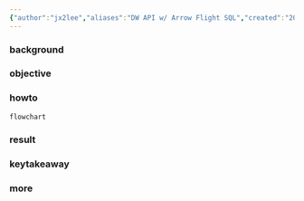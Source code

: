 ```yaml
---
{"author":"jx2lee","aliases":"DW API w/ Arrow Flight SQL","created":"2025-07-13T18:07:41.695+09:00","last-updated":"2025-07-13 18:07","tags":["api","serving","internal"],"project":{"include":false,"status":null,"company":"Bithumb","duration":null},"dg-publish":true,"dg-home-link":false,"dg-show-local-graph":false,"dg-show-backlinks":false,"dg-show-toc":false,"dg-show-inline-title":false,"dg-show-file-tree":false,"dg-enable-search":false,"dg-link-preview":true,"dg-show-tags":false,"dg-pass-frontmatter":false,"permalink":"/career/projects/api-enhancement/","dgLinkPreview":true,"dgPassFrontmatter":true,"noteIcon":""}
---
```



### background

### objective

### howto
```mermaid
flowchart
```

### result

### keytakeaway

### more